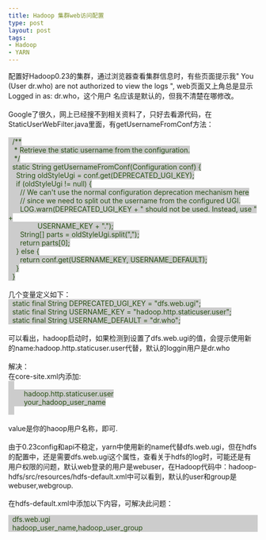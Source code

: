 ```yaml
--- 
title: Hadoop 集群web访问配置
type: post
layout: post
tags: 
- Hadoop
- YARN
---
```


配置好Hadoop0.23的集群，通过浏览器查看集群信息时，有些页面提示我" You (User dr.who) are     not authorized to view the logs ", web页面又上角总是显示 Logged in as: dr.who，这个用户     名应该是默认的，但我不清楚在哪修改。<br /><br />Google了很久，网上已经搜不到相关资料了，只好去看源代码，在StaticUserWebFilter.java里面，有getUsernameFromConf方法：<br /><br /><span style="background-color: #cccccc; color: #274e13;">  /**</span><br /><span style="background-color: #cccccc; color: #274e13;">   * Retrieve the static username from the configuration.</span><br /><span style="background-color: #cccccc; color: #274e13;">   */</span><br /><span style="background-color: #cccccc; color: #274e13;">  static String getUsernameFromConf(Configuration conf) {</span><br /><span style="background-color: #cccccc; color: #274e13;">    String oldStyleUgi = conf.get(DEPRECATED_UGI_KEY);</span><br /><span style="background-color: #cccccc; color: #274e13;">    if (oldStyleUgi != null) {</span><br /><span style="background-color: #cccccc; color: #274e13;">      // We can't use the normal configuration deprecation mechanism here</span><br /><span style="background-color: #cccccc; color: #274e13;">      // since we need to split out the username from the configured UGI.</span><br /><span style="background-color: #cccccc; color: #274e13;">      LOG.warn(DEPRECATED_UGI_KEY + " should not be used. Instead, use " + </span><br /><span style="background-color: #cccccc; color: #274e13;">               USERNAME_KEY + ".");</span><br /><span style="background-color: #cccccc; color: #274e13;">      String[] parts = oldStyleUgi.split(",");</span><br /><span style="background-color: #cccccc; color: #274e13;">      return parts[0];</span><br /><span style="background-color: #cccccc; color: #274e13;">    } else {</span><br /><span style="background-color: #cccccc; color: #274e13;">      return conf.get(USERNAME_KEY, USERNAME_DEFAULT);</span><br /><span style="background-color: #cccccc; color: #274e13;">    }</span><br /><span style="background-color: #cccccc; color: #274e13;">  }</span><br /><br />几个变量定义如下：<br /><span style="background-color: #cccccc; color: #274e13;">  static final String DEPRECATED_UGI_KEY = "dfs.web.ugi";</span><br /><span style="background-color: #cccccc; color: #274e13;">  static final String USERNAME_KEY = "hadoop.http.staticuser.user";</span><br /><span style="background-color: #cccccc; color: #274e13;">  static final String USERNAME_DEFAULT = "dr.who";</span><br /><br />可以看出，hadoop启动时，如果检测到设置了dfs.web.ugi的值，会提示使用新的name:hadoop.http.staticuser.user代替，默认的loggin用户是dr.who<br /><br />解决：<br />在core-site.xml内添加:<br /><span style="background-color: #cccccc; color: #274e13;">    <property></span><br /><span style="background-color: #cccccc; color: #274e13;">        <name>hadoop.http.staticuser.user</name></span><br /><span style="background-color: #cccccc; color: #274e13;">        <value>your_hadoop_user_name</value></span><br /><span style="background-color: #cccccc; color: #274e13;">    </property></span><br /><br />value是你的haoop用户名称，即可.<br /><br />由于0.23config和api不稳定，yarn中使用新的name代替dfs.web.ugi，但在hdfs的配置中，还是需要dfs.web.ugi这个属性，查看关于hdfs的log时，可能还是有用户权限的问题，默认web登录的用户是webuser，在Hadoop代码中：hadoop-hdfs/src/resources/hdfs-default.xml中可以看到，默认的user和group是webuser,webgroup.<br /><br />在hdfs-default.xml中添加以下内容，可解决此问题：<br /><div style="background-color: #cccccc; color: #274e13;"><property></div><div style="background-color: #cccccc; color: #274e13;">  <name>dfs.web.ugi</name></div><div style="background-color: #cccccc; color: #274e13;">  <value>hadoop_user_name,hadoop_user_group</value></div><div style="background-color: #cccccc; color: #274e13;"></property></div>
